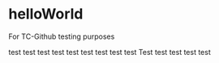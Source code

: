 # helloWorld
For TC-Github testing purposes

test test test test test test test test test Test test test test test
